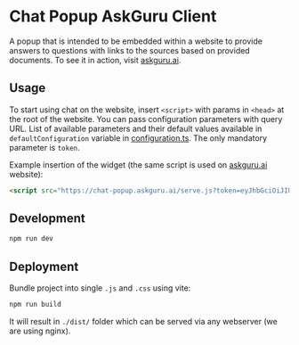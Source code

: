 # Chat Popup AskGuru Client

A popup that is intended to be embedded within a website to provide answers to questions with links to the sources based on provided documents. To see it in action, visit [askguru.ai](https://askguru.ai).

## Usage

To start using chat on the website, insert `<script>` with params in `<head>` at the root of the website. You can pass configuration parameters with query URL. List of available parameters and their default values available in `defaultConfiguration` variable in [configuration.ts](./src/configuration.ts). The only mandatory parameter is `token`.

Example insertion of the widget (the same script is used on [askguru.ai](https://askguru.ai) website):

```html
<script src="https://chat-popup.askguru.ai/serve.js?token=eyJhbGciOiJIUzI1NiIsInR5cCI6IkpXVCJ9.eyJ2ZW5kb3IiOiJhc2tndXJ1cHVibGljIiwib3JnYW5pemF0aW9uIjoiYXNrZ3VydSIsInNlY3VyaXR5X2dyb3VwcyI6W119.bR2GxUtV3zeER-s95AsV3UBrssa_ufP7Q1EalkBO5Kw&whitelabel=False&windowHeading=Chat+with+us%21&popupMessage=Check+out+%3Cb%3EAI+chatbot%21%3C%2Fb%3E&welcomeMessage=%F0%9F%91%8B+Hi%21+I+am+AskGuru+AI+Assistant.+Ask+me+anything+about+current+website...&addUnreadDot=True&bottomIndent=24&rightIndent=24&zIndex=99999&buttonSize=64"></script>
```

## Development

```bash
npm run dev
```

## Deployment

Bundle project into single `.js` and `.css` using vite:

```bash
npm run build
```

It will result in `./dist/` folder which can be served via any webserver (we are using nginx).

